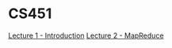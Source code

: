 # CS451

[Lecture 1 - Introduction](/cs451/lecture-01-07-2020.md)
[Lecture 2 - MapReduce](/cs451/lecture-01-09-2020.md)

